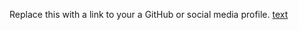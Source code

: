 Replace this with a link to your a GitHub or social media profile.
[text](https://gopikrishnaramesh/markdown-portfolio.com)
